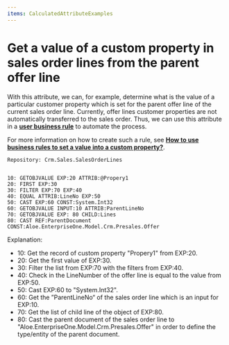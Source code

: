 ```yaml
---
items: CalculatedAttributeExamples
---
```


# Get a value of a custom property in sales order lines from the parent offer line

With this attribute, we can, for example, determine what is the value of a particular customer property which is set for the parent offer line of the current sales order line. Currently, offer lines customer properties are not automatically transferred to the sales order. Thus, we can use this attribute in a **[user business rule](https://docs.erp.net/tech/user-business-rules-35586099.html)** to automate the process. 

For more information on how to create such a rule, see **[How to use business rules to set a value into a custom property?](https://docs.erp.net/tech/how-to-use-business-rules-to-set-a-value-into-a-custom-property-57344004.html)**.

```
Repository: Crm.Sales.SalesOrderLines
```

```
                    
10: GETOBJVALUE EXP:20 ATTRIB:@Propery1                 
20: FIRST EXP:30                                                       
30: FILTER EXP:70 EXP:40                               
40: EQUAL ATTRIB:LineNo EXP:50                   
50: CAST EXP:60 CONST:System.Int32                          
60: GETOBJVALUE INPUT:10 ATTRIB:ParentLineNo                        
70: GETOBJVALUE EXP: 80 CHILD:Lines                          
80: CAST REF:ParentDocument CONST:Aloe.EnterpriseOne.Model.Crm.Presales.Offer                
```



Explanation:

- 10: Get the record of custom property "Propery1" from EXP:20. 
- 20: Get the first value of EXP:30.
- 30: Filter the list from EXP:70 with the filters from EXP:40.
- 40: Check in the LineNumber of the offer line is equal to the value from EXP:50.
- 50: Cast EXP:60 to "System.Int32".
- 60: Get the ”ParentLineNo“ of the sales order line which is an input for EXP:10.
- 70: Get the list of child line of the object of EXP:80.
- 80: Cast the parent document of the sales order line to "Aloe.EnterpriseOne.Model.Crm.Presales.Offer" in order to define the type/entity of the parent document.

